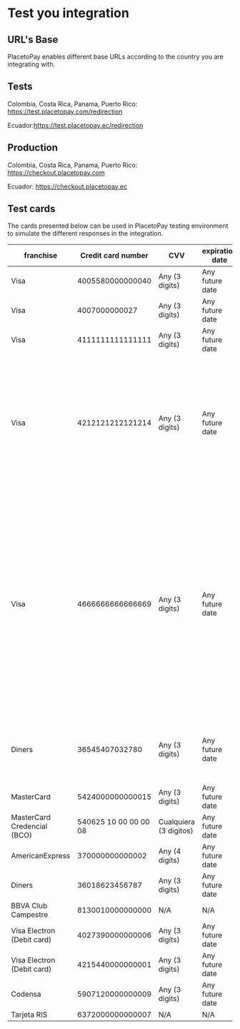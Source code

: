 # Test you integration

## URL's Base
PlacetoPay enables different base URLs according to the country you are integrating with.


## Tests

Colombia, Costa Rica, Panama, Puerto Rico: https://test.placetopay.com/redirection

Ecuador:https://test.placetopay.ec/redirection

## Production
Colombia, Costa Rica, Panama, Puerto Rico: https://checkout.placetopay.com

Ecuador: https://checkout.placetopay.ec

## Test cards
The cards presented below can be used in PlacetoPay testing environment to simulate the different responses in the integration.


franchise | Credit card number| CVV | expiration date | Behaviour 
-----------|-------------------|-----|---------------------|--------------
Visa | 4005580000000040 | Any (3 digits)| Any future date| Rejected
Visa|	4007000000027| Any (3 digits) | Any future date |	approved
Visa|	4111111111111111| Any (3 digits)| Any future date |	approved
Visa|	4212121212121214| Any (3 digits)| Any future date |	Leave the pending operation as capture mode, the operation must be authorized or canceled in PlacetoPay panel, or otherwise by VOID or SETTLE operations.
Visa|	4666666666666669| Any (3 digits) | Any future date |	This takes 5 minutes to authorize. The idea is to simulate a waiting time in your authorization. So the consumer service will fail over time, forcing the use of Webservice to verify when the operation completes its process. Take into account the consumption times of Webservice.
Diners|	36545407032780| Any (3 digits)| Any future date|	Leave the operation in Manual mode (it must be approved or rejected from the console).
MasterCard|	5424000000000015| Any (3 digits) | Any future date|	approved
MasterCard Credencial (BCO)|	540625 10 00 00 00 08 | Cualquiera (3 digitos) | Any future date|	approved
AmericanExpress|	370000000000002| Any (4 digits)| Any future date|	approved
Diners|	36018623456787 | Any (3 digits)| Any future date|	approved
BBVA Club Campestre|	8130010000000000 | N/A | N/A |	approved
Visa Electron (Debit card)|	4027390000000006 | Any (3 digits)| Any future date|	approved
Visa Electron (Debit card)|	4215440000000001 | Any (3 digits) | Any future date |	Rejected
Codensa	|5907120000000009 | Any (3 digits) | Any future date|	Rejected
Tarjeta RIS	| 6372000000000007 | N/A | N/A |	Rejected

